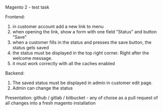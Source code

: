 Magento 2 - test task   

Frontend: 
1) in customer account add a new link to menu 
2) when opening the link, show a form with one field "Status" and button "Save" 
3) when a customer fills in the status and presses the save button, the status gets saved 
4) the status must be displayed in the top right corner. Right after the welcome message. 
5) it must work correctly with all the caches enabled 

Backend: 
1) The saved status must be displayed in admin in customer edit page. 
2) Admin can change the status   

Presentation: github / gitlab / bitbucket - any of choise as a pull request of all changes into a fresh magento installation
